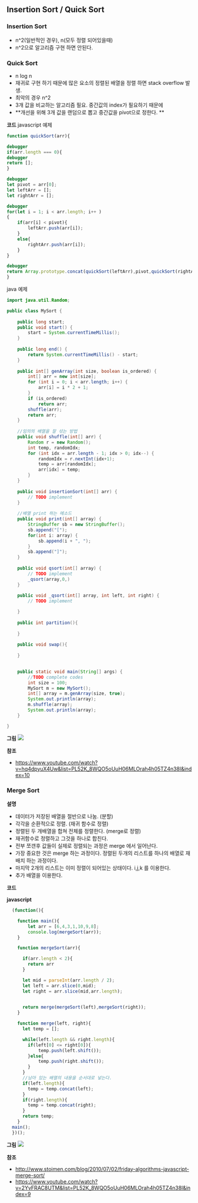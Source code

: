 ## Insertion Sort / Quick Sort


### Insertion Sort
- n^2(일반적인 경우), n(모두 정렬 되어있을때)
- n^2으로 알고리즘 구현 하면 안된다.


### Quick Sort
- n log n
- 재귀로 구현 하기 때문에 많은 요소의 정렬된 배열을 정렬 하면  stack overflow 발생.
- 최악의 경우 n^2
- 3개 값을 비교하는 알고리즘 필요. 중간값의 index가 필요하기 때문에 
- **개선을 위해 3개 값을 랜덤으로 뽑고 중간값을 pivot으로 정한다. **


**코드**
javascript 예제
~~~javascript
function quickSort(arr){

debugger
if(arr.length === 0){
debugger		
return [];
}

debugger
let pivot = arr[0];
let leftArr = [];
let rightArr = [];

debugger 
for(let i = 1; i < arr.length; i++ )
{
	if(arr[i] < pivot){
    	leftArr.push(arr[i]);
	}
	else{
    	rightArr.push(arr[i]);
	}
}

debugger
return Array.prototype.concat(quickSort(leftArr),pivot,quickSort(rightArr);
}
~~~


java 예제
~~~Java
import java.util.Random;

public class MySort {
	
	public long start;
	public void start() {
		start = System.currentTimeMillis();
	}
	
	public long end() {
		return System.currentTimeMillis() - start;
	}
	
	public int[] genArray(int size, boolean is_ordered) {
		int[] arr = new int[size];
		for (int i = 0; i < arr.length; i++) {
			arr[i] = i * 2 + 1;
		}
		if (is_ordered)
			return arr;
		shuffle(arr);
		return arr;	
	}
	
	//임의의 배열을 잘 섞는 방법
	public void shuffle(int[] arr) {
		Random r = new Random();
		int temp, randomIdx;
		for (int idx = arr.length - 1; idx > 0; idx--) {
			randomIdx = r.nextInt(idx+1);
			temp = arr[randomIdx];
			arr[idx] = temp;			
		}	
	}
	
	public void insertionSort(int[] arr) {
		// TODO implement
	}
	
	//배열 print 하는 메소드
	public void print(int[] array) {
		StringBuffer sb = new StringBuffer();
		sb.append("[");
		for(int i: array) {
			sb.append(i + ", ");
		}
		sb.append("]");
	}
	
	public void qsort(int[] array) {
		// TODO implement
		_qsort(array,0,)
	}
	
	public void _qsort(int[] array, int left, int right) {
		// TODO implement

	}
	
	public int partition(){
      
	}
	
	public void swap(){
      
	}
	

	public static void main(String[] args) {
		//TODO complete codes
		int size = 100;
		MySort m = new MySort();
		int[] array = m.genArray(size, true);
		System.out.println(array);
		m.shuffle(array);
		System.out.println(array);
	}

}
~~~


**그림**
<img src="http://www.w3resource.com/w3r_images/quick-sort-part-1.png" />

**참조**
- https://www.youtube.com/watch?v=hq4dpyuX4Uw&list=PL52K_8WQO5oUuH06MLOrah4h05TZ4n38l&index=10

### Merge Sort

**설명**
- 데이터가 저장된 배열을 절반으로 나눔. (분할)
- 각각을 순환적으로 정렬. (재귀 함수로 정렬)
- 정렬된 두 개배열을 합쳐 전체를 정렬한다. (merge로 정렬)
- 재귀함수로 정렬하고 그것을 하나로 합친다. 
- 전부 쪼갠후 값들이 실제로 정렬되는 과정은 merge 에서 일어난다.
- 가장 중요한 것은 merge 하는 과정이다. 정렬된 두개의 리스트를 하나의 배열로 재 배치 하는 과정이다.
- 마지막 2개의 리스트는 이미 정렬이 되어있는 상태이다. i,j,k 를 이용한다.
- 추가 배열을 이용한다. 


**코드**

**javascript**
~~~javascript
  (function(){

    function main(){
        let arr = [6,4,3,1,10,9,8];
        console.log(mergeSort(arr));
    }

    function mergeSort(arr){

      if(arr.length < 2){
        return arr
      }

      let mid = parseInt(arr.length / 2);
      let left = arr.slice(0,mid);
      let right = arr.slice(mid,arr.length);

      
      return merge(mergeSort(left),mergeSort(right));
    }

    function merge(left, right){
      let temp = [];

      while(left.length && right.length){
        if(left[0] <= right[0]){
            temp.push(left.shift());
        }else{
            temp.push(right.shift());
        }
      }
      //남아 있는 배열의 내용을 순서대로 넣는다.
      if(left.length){
        temp = temp.concat(left);
      }
      if(right.length){
        temp = temp.concat(right);
      }
      return temp;
    }
  main();
  })();
~~~


**그림**
<img src="http://www.personal.kent.edu/~rmuhamma/Algorithms/MyAlgorithms/Sorting/Gifs/mergeSort.gif" />


**참조** 
- http://www.stoimen.com/blog/2010/07/02/friday-algorithms-javascript-merge-sort/
- https://www.youtube.com/watch?v=2YvFRAC8UTM&list=PL52K_8WQO5oUuH06MLOrah4h05TZ4n38l&index=9

